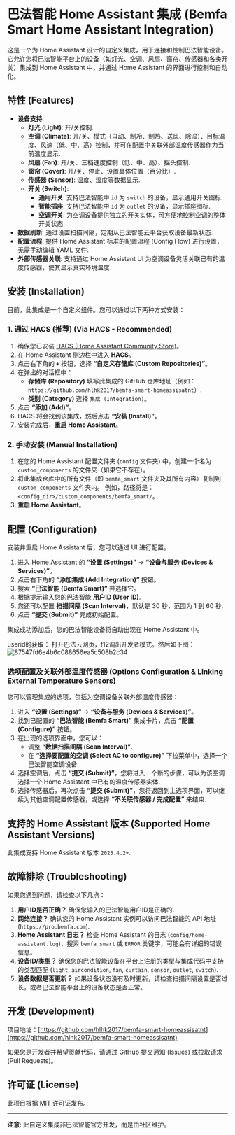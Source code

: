 # 巴法智能 Home Assistant 集成 (Bemfa Smart Home Assistant Integration)

这是一个为 Home Assistant 设计的自定义集成，用于连接和控制巴法智能设备。它允许您将巴法智能平台上的设备（如灯光、空调、风扇、窗帘、传感器和各类开关）集成到 Home Assistant 中，并通过 Home Assistant 的界面进行控制和自动化。

## 特性 (Features)

* **设备支持**:
    * **灯光 (Light)**: 开/关控制.
    * **空调 (Climate)**: 开/关、模式（自动、制冷、制热、送风、除湿）、目标温度、风速（低、中、高）控制，并可在配置中关联外部温度传感器作为当前温度显示.
    * **风扇 (Fan)**: 开/关、三档速度控制（低、中、高）、摇头控制.
    * **窗帘 (Cover)**: 开/关、停止、设置具体位置（百分比）.
    * **传感器 (Sensor)**: 温度、湿度等数据显示.
    * **开关 (Switch)**:
        * **通用开关**: 支持巴法智能中 `id` 为 `switch` 的设备，显示通用开关图标.
        * **智能插座**: 支持巴法智能中 `id` 为 `outlet` 的设备，显示插座图标.
        * **空调开关**: 为空调设备提供独立的开关实体，可方便地控制空调的整体开关状态.
* **数据刷新**: 通过设置扫描间隔，定期从巴法智能云平台获取设备最新状态.
* **配置流程**: 提供 Home Assistant 标准的配置流程 (Config Flow) 进行设置，无需手动编辑 YAML 文件.
* **外部传感器关联**: 支持通过 Home Assistant UI 为空调设备灵活关联已有的温度传感器，使其显示真实环境温度.

## 安装 (Installation)

目前，此集成是一个自定义组件。您可以通过以下两种方式安装：

### 1. 通过 HACS (推荐) (Via HACS - Recommended)

1.  确保您已安装 [HACS (Home Assistant Community Store)](https://hacs.xyz/)。
2.  在 Home Assistant 侧边栏中进入 **HACS**。
3.  点击右下角的 **`+`** 按钮，选择 **“自定义存储库 (Custom Repositories)”**。
4.  在弹出的对话框中：
    * **存储库 (Repository)** 填写此集成的 GitHub 仓库地址（例如：`https://github.com/hlhk2017/bemfa-smart-homeassisatnt`）.
    * **类别 (Category)** 选择 `集成 (Integration)`。
5.  点击 **“添加 (Add)”**。
6.  HACS 将会找到该集成，然后点击 **“安装 (Install)”**。
7.  安装完成后，**重启 Home Assistant**。

### 2. 手动安装 (Manual Installation)

1.  在您的 Home Assistant 配置文件夹 (`config` 文件夹) 中，创建一个名为 `custom_components` 的文件夹（如果它不存在）。
2.  将此集成仓库中的所有文件（即 `bemfa_smart` 文件夹及其所有内容）复制到 `custom_components` 文件夹内。
    例如，路径将是：`<config_dir>/custom_components/bemfa_smart/`。
3.  **重启 Home Assistant**。

## 配置 (Configuration)

安装并重启 Home Assistant 后，您可以通过 UI 进行配置。

1.  进入 Home Assistant 的 **“设置 (Settings)”** -> **“设备与服务 (Devices & Services)”**。
2.  点击右下角的 **“添加集成 (Add Integration)”** 按钮。
3.  搜索 **“巴法智能 (Bemfa Smart)”** 并选择它。
4.  根据提示输入您的巴法智能 **用户ID (User ID)**.
5.  您还可以配置 **扫描间隔 (Scan Interval)**，默认是 30 秒，范围为 1 到 60 秒.
6.  点击 **“提交 (Submit)”** 完成初始配置。

集成成功添加后，您的巴法智能设备将自动出现在 Home Assistant 中。

userid的获取： 打开巴法云网页，f12调出开发者模式。然后如下图：
![87547fd6e4b6c088656ea5c508b2c34](https://github.com/user-attachments/assets/c3f2b107-d4b5-49cd-8970-214322caddea)


### 选项配置及关联外部温度传感器 (Options Configuration & Linking External Temperature Sensors)

您可以管理集成的选项，包括为空调设备关联外部温度传感器：

1.  进入 **“设置 (Settings)”** -> **“设备与服务 (Devices & Services)”**。
2.  找到已配置的 **“巴法智能 (Bemfa Smart)”** 集成卡片，点击 **“配置 (Configure)”** 按钮。
3.  在出现的选项界面中，您可以：
    * 调整 **“数据扫描间隔 (Scan Interval)”**.
    * 在 **“选择要配置的空调 (Select AC to configure)”** 下拉菜单中，选择一个巴法智能空调设备.
4.  选择空调后，点击 **“提交 (Submit)”**，您将进入一个新的步骤，可以为该空调选择一个 Home Assistant 中已有的温度传感器实体.
5.  选择传感器后，再次点击 **“提交 (Submit)”**，您将返回到主选项界面，可以继续为其他空调配置传感器，或选择 **“不关联传感器 / 完成配置”** 来结束.

## 支持的 Home Assistant 版本 (Supported Home Assistant Versions)

此集成支持 Home Assistant 版本 `2025.4.2+`.

## 故障排除 (Troubleshooting)

如果您遇到问题，请检查以下几点：

1.  **用户ID是否正确？** 确保您输入的巴法智能用户ID是正确的.
2.  **网络连接？** 确认您的 Home Assistant 实例可以访问巴法智能的 API 地址 (`https://pro.bemfa.com`).
3.  **Home Assistant 日志？** 检查 Home Assistant 的日志 (`config/home-assistant.log`)，搜索 `bemfa_smart` 或 `ERROR` 关键字，可能会有详细的错误信息。
4.  **设备ID/类型？** 确保您的巴法智能设备在平台上注册的类型与集成代码中支持的类型匹配 (`light`, `aircondition`, `fan`, `curtain`, `sensor`, `outlet`, `switch`).
5.  **设备数据是否更新？** 如果设备状态没有及时更新，请检查扫描间隔设置是否过长，或者巴法智能平台上的设备状态是否正常。

## 开发 (Development)

项目地址：[https://github.com/hlhk2017/bemfa-smart-homeassisatnt](https://github.com/hlhk2017/bemfa-smart-homeassisatnt)

如果您是开发者并希望贡献代码，请通过 GitHub 提交通知 (Issues) 或拉取请求 (Pull Requests)。

## 许可证 (License)

此项目根据 MIT 许可证发布。

---

**注意**: 此自定义集成非巴法智能官方开发，而是由社区维护。
